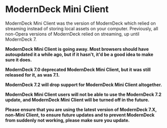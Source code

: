 

ModernDeck Mini Client
==================

ModernDeck Mini Client was the version of ModernDeck which relied on streaming instead of storing local assets on your computer. Previously, all non-Opera versions of ModernDeck relied on streaming, up until ModernDeck 7.

**ModernDeck Mini Client is going away. Most browsers should have autoupdated it a while ago, but if it hasn't, it'd be a good idea to make sure it does.**

**ModernDeck 7.0 deprecated ModernDeck Mini Client, but it was still released for it, as was 7.1.**

**ModernDeck 7.2 will drop support for ModernDeck Mini Client altogether.**

**ModernDeck Mini Client users will not be able to use the ModernDeck 7.2 update, and ModernDeck Mini Client will be turned off in the future.**

**Please ensure that you are using the latest version of ModernDeck 7.X, non-Mini Client, to ensure future updates and to prevent ModernDeck from suddenly not working, please make sure you update.**
